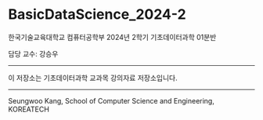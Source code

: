 # BasicDataScience_2024-2

한국기술교육대학교 컴퓨터공학부 2024년 2학기 기초데이터과학 01분반

담당 교수: 강승우


---
이 저장소는 기초데이터과학 교과목 강의자료 저장소입니다.

---
Seungwoo Kang, School of Computer Science and Engineering, KOREATECH
